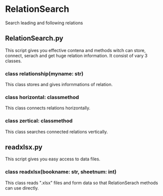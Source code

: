 # RelationSearch
Search leading and following relations

## RelationSearch.py
This script gives you effective contena and methods witch can store, connect, serach and get huge relation information.
It consist of vary 3 classes.

### class relationship(myname: str)
This class stores and gives infornmations of relation.

### class horizontal: classmethod
This class connects relations horizontally.

### class zertical: classmethod
This class searches connected relations vertically.

## readxlsx.py
This script gives you easy access to data files.

### class readxlsx(bookname: str, sheetnum: int)
This class reads ".xlsx" files and form data so that RelationSerach methods can use directly.